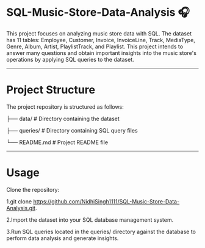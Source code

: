 # SQL-Music-Store-Data-Analysis 🎧

This project focuses on analyzing music store data with SQL. The dataset has 11 tables: Employee, Customer, Invoice, InvoiceLine, Track, MediaType, Genre, Album, Artist, PlaylistTrack, and Playlist. This project intends to answer many questions and obtain important insights into the music store's operations by applying SQL queries to the dataset.

---

# Project Structure
The project repository is structured as follows:

├── data/                                              # Directory containing the dataset

├── queries/                                           # Directory containing SQL query files

└── README.md                                          # Project README file

---

# Usage
Clone the repository:

1.git clone https://github.com/NidhiSingh1111/SQL-Music-Store-Data-Analysis.git.

2.Import the dataset into your SQL database management system.

3.Run SQL queries located in the queries/ directory against the database to perform data analysis and generate insights.
